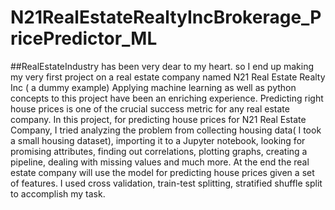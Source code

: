 # N21RealEstateRealtyIncBrokerage_PricePredictor_ML
  ##RealEstateIndustry has been very  dear to my heart. so I end up making my very first project on a real estate company named N21 Real Estate Realty Inc ( a dummy example) Applying machine learning as well as python concepts  to this project have been an enriching experience. Predicting  right house prices is one of the crucial success metric for any real estate company.  In this project, for predicting house prices  for N21 Real Estate Company, I tried analyzing the problem from collecting housing data( I took a small housing dataset), importing it to a Jupyter notebook, looking for promising attributes, finding out correlations, plotting graphs, creating a pipeline, dealing with missing values and much more. At the end the real estate company will use the model for predicting house prices given a set of features.  I used cross validation, train-test splitting, stratified shuffle split to accomplish my task. 
